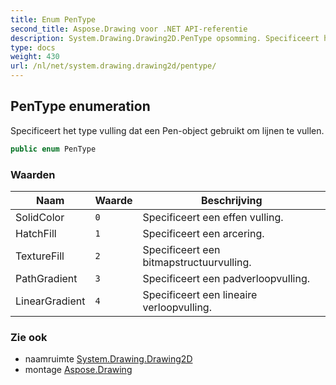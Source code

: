 ```yaml
---
title: Enum PenType
second_title: Aspose.Drawing voor .NET API-referentie
description: System.Drawing.Drawing2D.PenType opsomming. Specificeert het type vulling dat een Penobject gebruikt om lijnen te vullen.
type: docs
weight: 430
url: /nl/net/system.drawing.drawing2d/pentype/
---
```

## PenType enumeration

Specificeert het type vulling dat een Pen-object gebruikt om lijnen te vullen.

```csharp
public enum PenType
```

### Waarden

| Naam | Waarde | Beschrijving |
| --- | --- | --- |
| SolidColor | `0` | Specificeert een effen vulling. |
| HatchFill | `1` | Specificeert een arcering. |
| TextureFill | `2` | Specificeert een bitmapstructuurvulling. |
| PathGradient | `3` | Specificeert een padverloopvulling. |
| LinearGradient | `4` | Specificeert een lineaire verloopvulling. |

### Zie ook

* naamruimte [System.Drawing.Drawing2D](../../system.drawing.drawing2d/)
* montage [Aspose.Drawing](../../)


